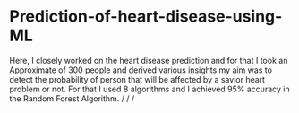# Prediction-of-heart-disease-using-ML
Here, I closely worked on the heart disease prediction and for that I took an Approximate of 300 people and derived various insights my aim was to detect the probability of person that will be affected by a savior heart problem or not. For that I used 8 algorithms and I achieved 95% accuracy in the Random Forest Algorithm.
/
/
/
